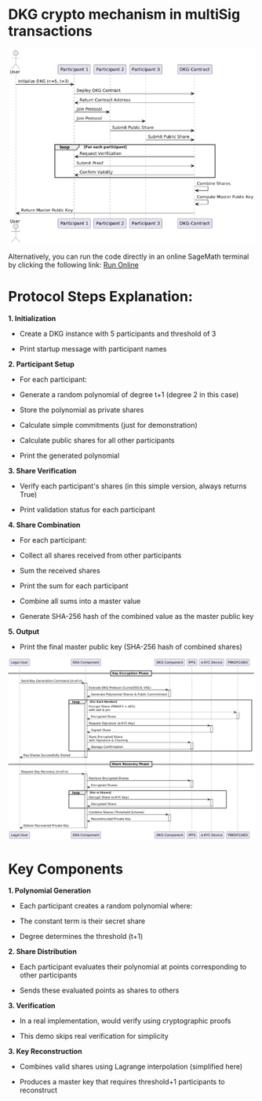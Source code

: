 # DKG crypto mechanism in multiSig transactions 

![alt text](DKG.png "DKG")

Alternatively, you can run the code directly in an online SageMath terminal by clicking the following link: 
[Run Online](https://sagecell.sagemath.org/?z=eJylV1tv2zYUfg-Q_3DqPkRKPCHpsD0Y8IAu2Yqi2xCsxV5SQ5AlyuYqkYZEpckC__edQ-pC0nQaoIJh2dI537l_JMtG1qAed1xsgNc72Sj4g7dqDjc8x-9P3a5ipyf9myYThaxPT0pS2mbttuLrQavdZm9--vn05PQkr7K2hX9Yw0uerSt28-Hd4vQE8CpYCWnKBVdpGrWsKucgFsAFGlL9fZc1iud8lwnVLrQrd61qVnGPQBcpJgKWILxnCp8p75mNh6_tv75kw-8zxVIMpGFomxJAtufGC_RutUKEp72v160rngfUpl9HdXNZ11zVTAf7UoN11irWpL3dL-wRhf6Sgk1iU7Yp1zyr-H9M59tO42w2ez--BbVlsGukkrmsoJQNZFXlZAvFJ13MlVDRpE_dg2UeEZIkmcWTOOFZWOjVYXEsz7QFWVFcWizdMMEaqg09FbJGm1HsygdKeGfBUyJJOaBk1cDXMNbzrMq7inAt0YjQgj7Y7fAtQEdYQzoT4OGbrJezWyuVT5b43ip3AV-52sKUsAWK4p891cWaxlBqdafAD79Mfei2zbtep-cDywjIEmE3DcOGurhyWqZhqmsE3BmdhG4UzdUcri4vY90iKTUGvtiYZk1UvDL6lr_hYhgusYMdXX8ukOsBDFpksYqBhak9KlgtBY5kprgUwXAe4BzeaNkH8n5y4TnX3bI_4_wc5FfM9QLQBx2IyynHojH4YPC1cxLnuzk-z72kSzZ6al8yq7xEuVfL3lf3HV2vwUo0WYKuJcawIM9aEF2NSwYmCd7fHGJYsikvhlGynUq4KNhDtIvhAq4OAYxh1OvqKJesLLFwkYsan59zONQcL0oIn4PRxrww7TJGFU3Fi-MjppELNAPQ74M2MhJ-x9zTEvpot4nH33qNfTyg6rMeL0TZn4VRovwbKY-rESy9RwqhHH9qOvZdLD4AGd7T_0Z-TutMbaNvs91HXTi95fDIroWnM415Ri1obLGqZXDGhXm-n3mgdnTTb-Qio-4voXQh9Ci5CBA-EdGai2HV8RemIYzP4k-9bsOtGc4P7BEpObygO25TRP7iONTyvYlzmN-CKZYrVmCPZkJIBQO7gzEBiD1AW8QUqktPSlO-Jw5aS1m5ffjRsGePg1RJ64AZOAJj-MXzNsSfU4fZROkmNND410bCIzolaQNSdLkTb3AIDAANgZ1AbxR6P6hXLkOd8Rp-x5FgWb61EzUnihlcaljO-D1C6P7VLNx-10QNgOlI2XcrV4JAW4Zc2LwEr-_wXuGVs0PWcxH0z9njGN1VADjgcJLtdigfHcdx9kzeMB2sOx56wAcsxpQrIn9PJcDXw8i-LYqJJnVeHQKi8R3BD5iGrrGBLpaWH6FWOrqxN8eqCGcvGtDihIlcFiyK42TLHgq-Ya2KDsa66UQ67MdDM_R3J_SuH2FxeNW0_Xd3BuSYdYqIvVfuGqX3lpwOeSKrWZrCcgmzFBmFizSd9fa9I9nd7C2Gy2ZzmP0q13S7RrCK6yc32b2-_4a3vs_p5FcxYa8cQxHpAPijnYdxDVEk3B9S9Mb4SexdRyK1xQi2siqWT2ofD-XsGePWniByCD_Jv5J7brhF-LJBf5xzcCTwpOsecuNROHEqFv8PNIu2Mw==&lang=python&interacts=eJyLjgUAARUAuQ==)


# Protocol Steps Explanation:

**1. Initialization**

* Create a DKG instance with 5 participants and threshold of 3

* Print startup message with participant names

**2. Participant Setup**

* For each participant:

* Generate a random polynomial of degree t+1 (degree 2 in this case)

* Store the polynomial as private shares

* Calculate simple commitments (just for demonstration)

* Calculate public shares for all other participants

* Print the generated polynomial

**3. Share Verification**

* Verify each participant's shares (in this simple version, always returns True)

* Print validation status for each participant

**4. Share Combination**

* For each participant:

* Collect all shares received from other participants

* Sum the received shares

* Print the sum for each participant

* Combine all sums into a master value

* Generate SHA-256 hash of the combined value as the master public key

**5. Output**

* Print the final master public key (SHA-256 hash of combined shares)

![alt text](DKA.png "DKA")

# Key Components

**1. Polynomial Generation**

* Each participant creates a random polynomial where:

* The constant term is their secret share

* Degree determines the threshold (t+1)

**2. Share Distribution**

* Each participant evaluates their polynomial at points corresponding to other participants

* Sends these evaluated points as shares to others

**3. Verification**

* In a real implementation, would verify using cryptographic proofs

* This demo skips real verification for simplicity

**3. Key Reconstruction**

* Combines valid shares using Lagrange interpolation (simplified here)

* Produces a master key that requires threshold+1 participants to reconstruct
